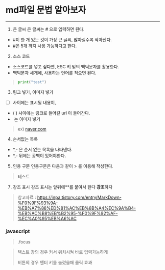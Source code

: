 # md파일 문법 알아보자
***

1. 큰 글씨
큰 글씨는 # 으로 입력하면 된다.
- #이 한 개 있는 것이 가장 큰 글씨, 많아질수록 작아진다.
- #은 5개 까지 사용 가능하다고 한다.

2. 소스 코드
- 소스코드를 넣고 싶다면, ESC 키 밑의 백틱문자를 활용한다.
- 백틱문자 세개에, 사용하는 언어를 적으면 된다.
>```python
>print("test")
>```

3. 링크 넣기, 이미지 넣기
- [ ]  사이에는 표시될 내용이,
- ( )  사이에는 링크로 들어갈 url 이 들어간다.
- ![]() 는 이미지 넣기
> ex) [naver.com](www.naver.com)

4. 순서없는 목록
- *,- 은 순서 없는 목록을 나타낸다.
- *,- 뒤에는 공백이 있어야한다.

5. 인용 구문
인용구문은 다음과 같이 > 를 이용해 작성한다.
>테스트

7. 강조 표시
강조 표시는 앞뒤에**를 붙여서 한다
**강조**하자
> 참고자료 : https://inpa.tistory.com/entry/MarkDown-%F0%9F%93%9A-%EB%A7%88%ED%81%AC%EB%8B%A4%EC%9A%B4-%EB%AC%B8%EB%B2%95-%F0%9F%92%AF-%EC%A0%95%EB%A6%AC

### javascript
> .focus

> 텍스트 창의 경우 커서 위치시켜 바로 입력가능하게
> 
> 버튼의 경우 엔터 키를 눌렀을때 클릭 효과
